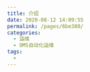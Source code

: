 ```yaml
---
title: 介绍
date: 2020-08-12 14:09:55
permalink: /pages/6be380/
categories: 
  - 运维
  - OMS自动化运维
tags: 
  - 
---
```

